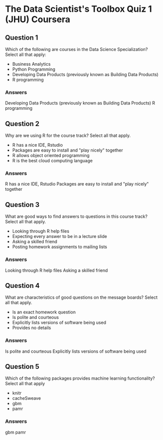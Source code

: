# The Data Scientist's Toolbox Quiz 1 (JHU) Coursera

## Question 1 

Which of the following are courses in the Data Science Specialization? Select all that apply:

* Business Analytics
* Python Programming
* Developing Data Products (previously known as Building Data Products)
* R programming

### Answers

Developing Data Products (previously known as Building Data Products)
R programming

## Question 2 
Why are we using R for the course track? Select all that apply.

* R has a nice IDE, Rstudio
* Packages are easy to install and "play nicely" together
* R allows object oriented programming
* R is the best cloud computing language

### Answers

R has a nice IDE, Rstudio
Packages are easy to install and "play nicely" together

## Question 3 

What are good ways to find answers to questions in this course track? Select all that apply.

* Looking through R help files
* Expecting every answer to be in a lecture slide
* Asking a skilled friend
* Posting homework assignments to mailing lists

### Answers

Looking through R help files
Asking a skilled friend

## Question 4 

What are characteristics of good questions on the message boards? Select all that apply.

* Is an exact homework question
* Is polite and courteous
* Explicitly lists versions of software being used
* Provides no details

### Answers

Is polite and courteous
Explicitly lists versions of software being used

## Question 5

Which of the following packages provides machine learning functionality? Select all that apply

* knitr
* cacheSweave
* gbm
* pamr

### Answers

gbm
pamr
